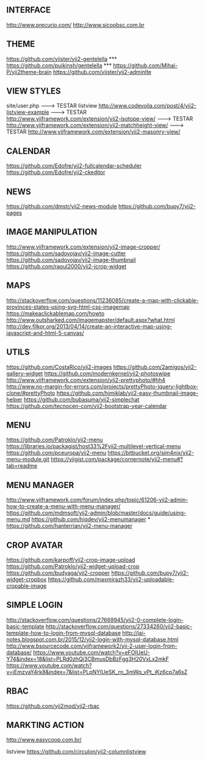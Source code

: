 INTERFACE
--------------------
http://www.precurio.com/
http://www.sicoobsc.com.br

THEME
--------------------
https://github.com/yiister/yii2-gentelella ***
https://github.com/puikinsh/gentelella ***
https://github.com/Mihai-P/yii2theme-brain
https://github.com/yiister/yii2-adminlte

VIEW STYLES
--------------------
site/user.php
---> TESTAR listview http://www.codevoila.com/post/4/yii2-listview-example
---> TESTAR http://www.yiiframework.com/extension/yii2-isotope-view/
---> TESTAR http://www.yiiframework.com/extension/yii2-matchheight-view/
---> TESTAR http://www.yiiframework.com/extension/yii2-masonry-view/

CALENDAR
--------------------
https://github.com/Edofre/yii2-fullcalendar-scheduler
https://github.com/Edofre/yii2-ckeditor

NEWS
--------------------
https://github.com/dmstr/yii2-news-module
https://github.com/bupy7/yii2-pages

IMAGE MANIPULATION
--------------------
http://www.yiiframework.com/extension/yii2-image-cropper/
https://github.com/sadovojav/yii2-image-cutter
https://github.com/sadovojav/yii2-image-thumbnail
https://github.com/raoul2000/yii2-jcrop-widget

MAPS
---
http://stackoverflow.com/questions/11236085/create-a-map-with-clickable-provinces-states-using-svg-html-css-imagemap
https://makeaclickablemap.com/howto
http://www.outsharked.com/imagemapster/default.aspx?what.html
http://dev.filkor.org/2013/04/14/create-an-interactive-map-using-javascript-and-html-5-canvas/

UTILS
--------------------
https://github.com/CostaRico/yii2-images
https://github.com/2amigos/yii2-gallery-widget
https://github.com/modernkernel/yii2-photoswipe
http://www.yiiframework.com/extension/yii2-prettyphoto/#hh4
http://www.no-margin-for-errors.com/projects/prettyPhoto-jquery-lightbox-clone/#prettyPhoto
https://github.com/himiklab/yii2-easy-thumbnail-image-helper
https://github.com/bubasuma/yii2-simplechat
https://github.com/tecnocen-com/yii2-bootstrap-year-calendar

MENU
--------------------
https://github.com/Patroklo/yii2-menu
https://libraries.io/packagist/host33%2Fyii2-multilevel-vertical-menu
https://github.com/pceuropa/yii2-menu
https://bitbucket.org/sim4nix/yii2-menu-module.git
https://yiigist.com/package/cornernote/yii2-menu#?tab=readme

MENU MANAGER
--------------------
http://www.yiiframework.com/forum/index.php/topic/61206-yii2-admin-how-to-create-a-menu-with-menu-manager/
https://github.com/mdmsoft/yii2-admin/blob/master/docs/guide/using-menu.md
https://github.com/hiqdev/yii2-menumanager *
https://github.com/hanterrian/yii2-menu-manager

CROP AVATAR
--------------------
https://github.com/karpoff/yii2-crop-image-upload
https://github.com/Patroklo/yii2-widget-upload-crop
https://github.com/budyaga/yii2-cropper
https://github.com/bupy7/yii2-widget-cropbox
https://github.com/maxmirazh33/yii2-uploadable-cropable-image

SIMPLE LOGIN
--------------------
http://stackoverflow.com/questions/27669945/yii2-0-complete-login-basic-template
http://stackoverflow.com/questions/27334260/yii2-basic-template-how-to-login-from-mysql-database
http://jai-notes.blogspot.com.br/2015/12/yii2-login-with-mysql-database.html
http://www.bsourcecode.com/yiiframework2/yii-2-user-login-from-database/
https://www.youtube.com/watch?v=eFOIUeU-Y74&index=18&list=PLRd0zhQj3CBmusDbBzFgg3H20VxLx2mkF
https://www.youtube.com/watch?v=iEmzyaY4rk8&index=7&list=PLpNYlUeSK_rn_3mWq_vPt_jKz6cp7a6sZ

RBAC
--------------------
https://github.com/yii2mod/yii2-rbac

MARKTING ACTION
--------------------
http://www.easycoop.com.br/


listview
https://github.com/circulon/yii2-columnlistview